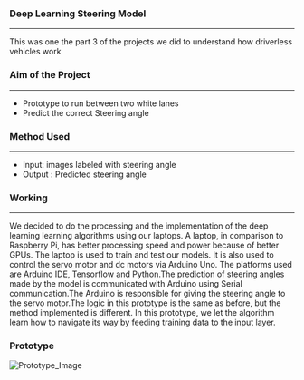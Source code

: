 ### Deep Learning Steering Model 
<hr>  
<p> This was one the part 3 of the projects we did to understand how driverless vehicles work </p>

<h3> Aim of the Project </h3>
<hr>  

<ul>
     <li>Prototype to run between two white lanes </li>
     <li> Predict the correct Steering angle</li>
 </ul>

<h3>Method Used</h3>
<hr>  

<ul>
     <li>Input: images labeled with steering angle</li>
     <li>Output : Predicted steering angle</li>
</ul>

<h3> Working </h3>
<hr>  
<p> We decided to do the processing and the implementation of the deep learning learning algorithms using our laptops. A laptop, in comparison to Raspberry Pi, has better processing speed and power because of better GPUs. The laptop is used to train and test our models. It is also used to control the servo motor and dc motors via Arduino Uno. The platforms used are Arduino IDE, Tensorflow and Python.The prediction of steering angles made by the model is communicated with Arduino using Serial communication.The Arduino is responsible for giving the steering angle to the servo motor.The logic in this prototype is the same as before, but the method implemented is different. In this prototype, we let the algorithm learn how to navigate its way by feeding training data to the input layer. </p>

<h3>Prototype </h3>
<img src="https://github.com/pdx97/Deep-learning-steering-model/blob/master/Images_and_Video/CNNmodel.PNG" alt="Prototype_Image">







     
